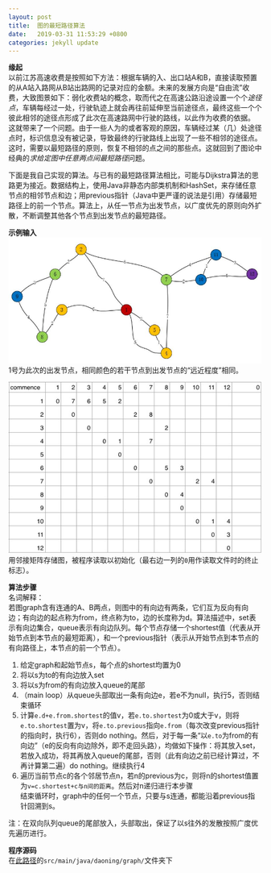 ```yaml
---
layout: post
title:  图的最短路径算法
date:   2019-03-31 11:53:29 +0800
categories: jekyll update
---
```


**缘起**  
以前江苏高速收费是按照如下方法：根据车辆的入、出口站A和B，直接读取预置的从A站入路网从B站出路网的记录对应的金额。未来的发展方向是“自由流”收费，大致图景如下：弱化收费站的概念，取而代之在高速公路沿途设置一个个*途径点*，车辆每经过一处，行驶轨迹上就会再往前延伸至当前途径点，最终这些一个个彼此相邻的途径点形成了此次在高速路网中行驶的路线，以此作为收费的依据。  
这就带来了一个问题。由于一些人为的或者客观的原因，车辆经过某（几）处途径点时，标识信息没有被记录，导致最终的行驶路线上出现了一些不相邻的途径点。这时，需要以最短路径的原则，恢复不相邻的点之间的那些点。这就回到了图论中经典的*求给定图中任意两点间最短路径*问题。

下面是我自己实现的算法。与已有的最短路径算法相比，可能与Dijkstra算法的思路更为接近。数据结构上，使用Java非静态内部类机制和HashSet，来存储任意节点的相邻节点和边；用previous指针（Java中更严谨的说法是引用）存储最短路径上的前一个节点。算法上，从任一节点为出发节点，以广度优先的原则向外扩散，不断调整其他各个节点到出发节点的最短路径。

**示例输入**  
![](/assets/graph.jpg)  
1号为此次的出发节点，相同颜色的若干节点到出发节点的“远近程度”相同。

![程序的输入](/assets/graph-input.jpg)  
用邻接矩阵存储图，被程序读取以初始化（最右边一列的`0`用作读取文件时的终止标志）。

**算法步骤**  
名词解释：  
若图graph含有连通的A、B两点，则图中的有向边有两条，它们互为反向有向边；有向边的起点称为from，终点称为to，边的长度称为d。算法描述中，set表示有向边集合，queue表示有向边队列。每个节点存储一个shortest值（代表从开始节点到本节点的最短距离），和一个previous指针（表示从开始节点到本节点的有向路径上，本节点的前一个节点）。

1. 给定graph和起始节点s，每个点的shortest均置为0
2. 将以s为to的有向边放入set
3. 将以s为from的有向边放入queue的尾部
4. （main loop）从queue头部取出一条有向边e，若e不为null，执行5，否则结束循环
5. 计算`e.d+e.from.shortest`的值v，若`e.to.shortest`为0或大于v，则将`e.to.shortest`置为v，将`e.to.previous`指向`e.from`（每次改变previous指针的指向时，执行6），否则do nothing。然后，对于每一条“以`e.to`为from的有向边”（e的反向有向边除外，即不走回头路），均做如下操作：将其放入set，若放入成功，将其再放入queue的尾部，否则（此有向边之前已经计算过，不再计算第二遍）do nothing。继续执行4
6. 遍历当前节点c的各个邻居节点n，若n的previous为c，则将n的shortest值置为`v=c.shortest+c与n间的距离`。然后对n递归进行本步骤  
结束循环时，graph中的任何一个节点，只要与s连通，都能沿着previous指针回溯到s。

注：在双向队列queue的尾部放入，头部取出，保证了以s往外的发散按照广度优先遍历进行。

**程序源码**  
在[此路径](https://github.com/daoning/laboratory.git)的`src/main/java/daoning/graph/`文件夹下